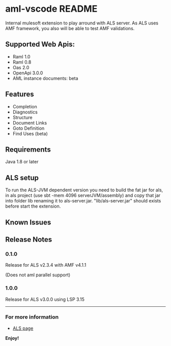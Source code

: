 # aml-vscode README

Internal mulesoft extension to play arround with ALS server. As ALS uses AMF framework, you also will be able to test AMF validations.

## Supported Web Apis:
* Raml 1.0
* Raml 0.8
* Oas 2.0
* OpenApi 3.0.0
* AML instance documents: beta

## Features

* Completion
* Diagnostics
* Structure
* Document Links
* Goto Definition
* Find Uses (beta)

## Requirements

Java 1.8 or later

## ALS setup
To run the ALS-JVM dependent version you need to build the fat jar for als, in als project (use sbt -mem 4096 serverJVM/assembly) and copy that jar into folder lib renaming it to als-server.jar.
"lib/als-server.jar" should exists before start the extension.

## Known Issues

## Release Notes

### 0.1.0

Release for ALS v2.3.4 with AMF v4.1.1

(Does not aml parallel support)

### 1.0.0

Release for ALS v3.0.0 using LSP 3.15

-----------------------------------------------------------------------------------------------------------

### For more information

* [ALS page](https://github.com/mulesoft/als)

**Enjoy!**
